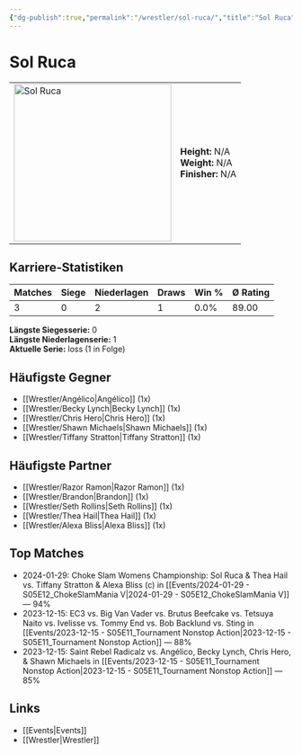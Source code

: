 ```yaml
---
{"dg-publish":true,"permalink":"/wrestler/sol-ruca/","title":"Sol Ruca","tags":["wrestler"],"noteIcon":""}
---
```



# Sol Ruca

<table>
        <tr>
        <td><img src="https://github.com/CptSpaulding1980/choke-slam-wrestling/releases/download/images/Sol_Ruca.png" width="280" alt="Sol Ruca"></td>
        <td>
        <b>Height:</b> N/A<br>
        <b>Weight:</b> N/A<br>
        <b>Finisher:</b> N/A<br>
        </td>
        </tr>
        </table>
        
## Karriere-Statistiken

| Matches | Siege | Niederlagen | Draws | Win % | Ø Rating |
|---------|-------|-------------|-------|-------|-----------|
| 3 | 0 | 2 | 1 | 0.0% | 89.00 |

**Längste Siegesserie:** 0<br>**Längste Niederlagenserie:** 1<br>**Aktuelle Serie:** loss (1 in Folge)


## Häufigste Gegner
- [[Wrestler/Angélico\|Angélico]] (1x)
- [[Wrestler/Becky Lynch\|Becky Lynch]] (1x)
- [[Wrestler/Chris Hero\|Chris Hero]] (1x)
- [[Wrestler/Shawn Michaels\|Shawn Michaels]] (1x)
- [[Wrestler/Tiffany Stratton\|Tiffany Stratton]] (1x)

## Häufigste Partner
- [[Wrestler/Razor Ramon\|Razor Ramon]] (1x)
- [[Wrestler/Brandon\|Brandon]] (1x)
- [[Wrestler/Seth Rollins\|Seth Rollins]] (1x)
- [[Wrestler/Thea Hail\|Thea Hail]] (1x)
- [[Wrestler/Alexa Bliss\|Alexa Bliss]] (1x)

## Top Matches
- 2024-01-29: Choke Slam Womens Championship: Sol Ruca & Thea Hail vs. Tiffany Stratton & Alexa Bliss (c) in [[Events/2024-01-29 - S05E12_ChokeSlamMania V\|2024-01-29 - S05E12_ChokeSlamMania V]] — 94%
- 2023-12-15: EC3 vs. Big Van Vader vs. Brutus Beefcake vs. Tetsuya Naito vs. Ivelisse vs. Tommy End vs. Bob Backlund vs. Sting in [[Events/2023-12-15 - S05E11_Tournament Nonstop Action\|2023-12-15 - S05E11_Tournament Nonstop Action]] — 88%
- 2023-12-15: Saint Rebel Radicalz vs. Angélico, Becky Lynch, Chris Hero, & Shawn Michaels in [[Events/2023-12-15 - S05E11_Tournament Nonstop Action\|2023-12-15 - S05E11_Tournament Nonstop Action]] — 85%

## Links
- [[Events\|Events]]
- [[Wrestler\|Wrestler]]
